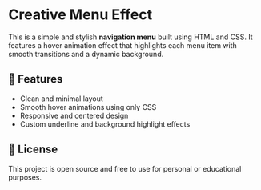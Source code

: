 # Creative Menu Effect

This is a simple and stylish **navigation menu** built using HTML and CSS. It features a hover animation effect that highlights each menu item with smooth transitions and a dynamic background.

## 🌟 Features

- Clean and minimal layout
- Smooth hover animations using only CSS
- Responsive and centered design
- Custom underline and background highlight effects


## 📃 License

This project is open source and free to use for personal or educational purposes.
